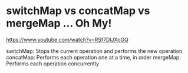 # switchMap vs concatMap vs mergeMap ... Oh My!

https://www.youtube.com/watch?v=RSf7DlJXoGQ


switchMap: Stops the current operation and performs the new operation
concatMap: Performs each operation one at a time, in order
mergeMap: Performs each operation concurrently

